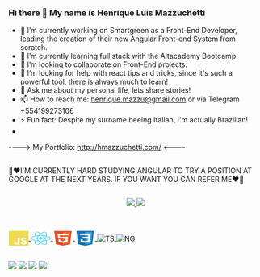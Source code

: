 ### Hi there 👋 My name is Henrique Luis Mazzuchetti

- 🔭 I’m currently working on Smartgreen as a Front-End Developer, leading the creation of their new Angular Front-end System from scratch. 
- 🌱 I’m currently learning full stack with the Altacademy Bootcamp.
- 👯 I’m looking to collaborate on Front-End projects.
- 🤔 I’m looking for help with react tips and tricks, since it's such a powerful tool, there is always much to learn!
- 💬 Ask me about my personal life, lets share stories!
- 📫 How to reach me: henrique.mazzu@gmail.com or via Telegram +554199273106
- ⚡ Fun fact: Despite my surname beeing Italian, I'm actually Brazilian! 
- 
----> My Portfolio: http://hmazzuchetti.com/ <----

##

👀❤️I'M CURRENTLY HARD STUDYING ANGULAR TO TRY A POSITION AT GOOGLE AT THE NEXT YEARS. IF YOU WANT YOU CAN REFER ME❤️👀

##

<div align="center">
  <a href="https://github.com/hmazzuchetti">
  <img height="180em" src="https://github-readme-stats.vercel.app/api?username=hmazzuchetti&show_icons=true&theme=dracula&include_all_commits=true&count_private=true"/>
  <img height="180em" src="https://github-readme-stats.vercel.app/api/top-langs/?username=hmazzuchetti&layout=compact&langs_count=7&theme=dracula"/>
</div>
  
  ##
  
<div style="display: inline_block"><br>
  <img align="center" alt="Js" height="30" width="40" src="https://raw.githubusercontent.com/devicons/devicon/master/icons/javascript/javascript-plain.svg">
  <img align="center" alt="React" height="30" width="40" src="https://raw.githubusercontent.com/devicons/devicon/master/icons/react/react-original.svg">
  <img align="center" alt="HTML" height="30" width="40" src="https://raw.githubusercontent.com/devicons/devicon/master/icons/html5/html5-original.svg">
  <img align="center" alt="CSS" height="30" width="40" src="https://raw.githubusercontent.com/devicons/devicon/master/icons/css3/css3-original.svg">
  <img align="center" alt="TS" height="30" width="30" src="https://upload.wikimedia.org/wikipedia/commons/thumb/4/4c/Typescript_logo_2020.svg/512px-Typescript_logo_2020.svg.png?20210506173343">
  <img align="center" alt="NG" height="30" width="30" src="https://upload.wikimedia.org/wikipedia/commons/thumb/c/cf/Angular_full_color_logo.svg/512px-Angular_full_color_logo.svg.png">
  
  
  
</div>

##

<div> 
  <a href="https://instagram.com/hmazzuchetti" target="_blank"><img src="https://img.shields.io/badge/-Instagram-%23E4405F?style=for-the-badge&logo=instagram&logoColor=white" target="_blank"></a>
 	<a href="https://www.twitch.tv/hlmazzu" target="_blank"><img src="https://img.shields.io/badge/Twitch-9146FF?style=for-the-badge&logo=twitch&logoColor=white" target="_blank"></a>
  <a href = "mailto:henrique.mazzu@gmail.com"><img src="https://img.shields.io/badge/-Gmail-%23333?style=for-the-badge&logo=gmail&logoColor=white" target="_blank"></a>
  <a href="https://www.linkedin.com/in/henrique-luis-mazzuchetti-ba730a191/" target="_blank"><img src="https://img.shields.io/badge/-LinkedIn-%230077B5?style=for-the-badge&logo=linkedin&logoColor=white" target="_blank"></a> 
</div>
